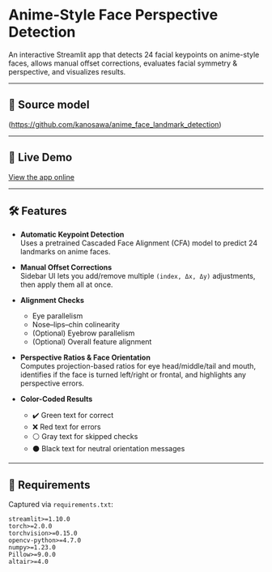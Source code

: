 # Anime-Style Face Perspective Detection

An interactive Streamlit app that detects 24 facial keypoints on anime-style faces, allows manual offset corrections, evaluates facial symmetry & perspective, and visualizes results.

---
## 🔗 Source model

(https://github.com/kanosawa/anime_face_landmark_detection)

---

## 🔗 Live Demo

[View the app online](https://sunnyziyiliu-anime-style-face-perspective-detection-app-rajcps.streamlit.app/)

---

## 🛠️ Features

- **Automatic Keypoint Detection**  
  Uses a pretrained Cascaded Face Alignment (CFA) model to predict 24 landmarks on anime faces.

- **Manual Offset Corrections**  
  Sidebar UI lets you add/remove multiple `(index, Δx, Δy)` adjustments, then apply them all at once.

- **Alignment Checks**  
  - Eye parallelism  
  - Nose–lips–chin colinearity  
  - (Optional) Eyebrow parallelism  
  - (Optional) Overall feature alignment  

- **Perspective Ratios & Face Orientation**  
  Computes projection-based ratios for eye head/middle/tail and mouth, identifies if the face is turned left/right or frontal, and highlights any perspective errors.

- **Color-Coded Results**  
  - ✔️ Green text for correct  
  - ❌ Red text for errors  
  - ⚪ Gray text for skipped checks  
  - ⚫ Black text for neutral orientation messages

---

## 📝 Requirements

Captured via `requirements.txt`:

```text
streamlit>=1.10.0
torch>=2.0.0
torchvision>=0.15.0
opencv-python>=4.7.0
numpy>=1.23.0
Pillow>=9.0.0
altair>=4.0
